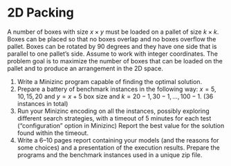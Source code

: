 # 2D Packing
A number of boxes with size $x \times y$ must be loaded on a pallet of size $k \times k$. 
Boxes can be placed so that no boxes overlap and no boxes overflow the pallet. 
Boxes can be rotated by 90 degrees and they have one side that is parallel to one pallet’s side. Assume to work with integer coordinates.
The problem goal is to maximize the number of boxes that can be loaded on the pallet and to produce an arrangement in the 2D space.

1. Write a Minizinc program capable of finding the optimal solution.
2. Prepare a battery of benchmark instances in the following way: $x = 5, 10, 15, 20$ and $y = x+5$ box size and $k = 20 − 1, 30 − 1, . . . , 100 − 1$. (36 instances in total)
3. Run your Minizinc encoding on all the instances, possibly exploring different search strategies, with a timeout of 5 minutes for each test (“configuration” option in Minizinc) Report the best value for the solution found within the timeout.
4.  Write a 6–10 pages report containing your models (and the reasons for some choices) and a presentation of the execution results. Prepare the programs and the benchmark instances used in a unique zip file.